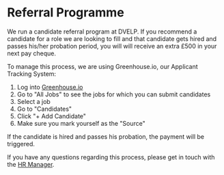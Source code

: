 # Referral Programme

We run a candidate referral program at DVELP. If you recommend a candidate for a role we
are looking to fill and that candidate gets hired and passes his/her probation
period, you will will receive an extra £500 in your next pay cheque. 

To manage this process, we are using Greenhouse.io, our Applicant Tracking
System:
1. Log into [Greenhouse.io](https://www.greenhouse.io/login)
2. Go to "All Jobs" to see the jobs for which you can submit candidates
3. Select a job
4. Go to "Candidates"
5. Click "+ Add Candidate"
6. Make sure you mark yourself as the "Source"

If the candidate is hired and passes his probation, the payment will be
triggered.

If you have any questions regarding this process, please get in touch with the
[HR Manager](../README.md#contacts).
